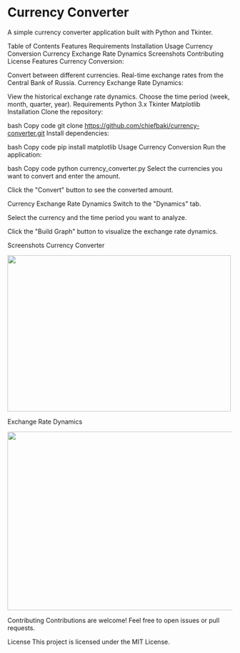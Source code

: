 # Currency Converter
A simple currency converter application built with Python and Tkinter.

Table of Contents
Features
Requirements
Installation
Usage
Currency Conversion
Currency Exchange Rate Dynamics
Screenshots
Contributing
License
Features
Currency Conversion:

Convert between different currencies.
Real-time exchange rates from the Central Bank of Russia.
Currency Exchange Rate Dynamics:

View the historical exchange rate dynamics.
Choose the time period (week, month, quarter, year).
Requirements
Python 3.x
Tkinter
Matplotlib
Installation
Clone the repository:

bash
Copy code
git clone https://github.com/chiefbaki/currency-converter.git
Install dependencies:

bash
Copy code
pip install matplotlib
Usage
Currency Conversion
Run the application:

bash
Copy code
python currency_converter.py
Select the currencies you want to convert and enter the amount.

Click the "Convert" button to see the converted amount.

Currency Exchange Rate Dynamics
Switch to the "Dynamics" tab.

Select the currency and the time period you want to analyze.

Click the "Build Graph" button to visualize the exchange rate dynamics.

Screenshots
Currency Converter

<img src="https://github.com/chiefbaki/currency-converter/assets/61545789/0ec86086-e6d7-4ac1-91ad-cae9f7d1d1f0" width="500" height="350">

Exchange Rate Dynamics

<img src="https://github.com/chiefbaki/currency-converter/assets/61545789/b970842d-4c7b-42af-970e-cc8d2d0ba94a" width="600" height="400">

Contributing
Contributions are welcome! Feel free to open issues or pull requests.

License
This project is licensed under the MIT License.
